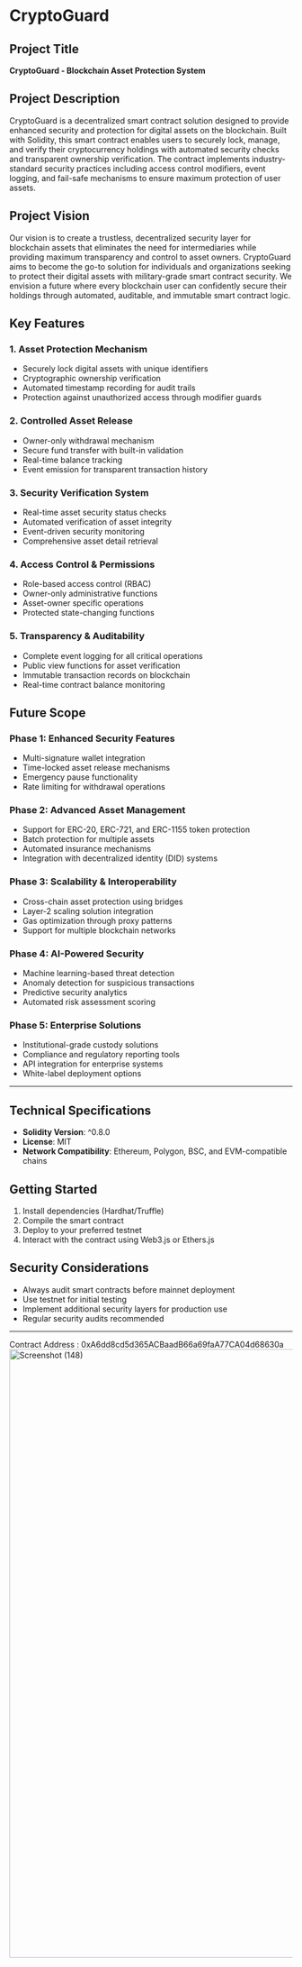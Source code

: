 # CryptoGuard

## Project Title
**CryptoGuard - Blockchain Asset Protection System**

## Project Description
CryptoGuard is a decentralized smart contract solution designed to provide enhanced security and protection for digital assets on the blockchain. Built with Solidity, this smart contract enables users to securely lock, manage, and verify their cryptocurrency holdings with automated security checks and transparent ownership verification. The contract implements industry-standard security practices including access control modifiers, event logging, and fail-safe mechanisms to ensure maximum protection of user assets.

## Project Vision
Our vision is to create a trustless, decentralized security layer for blockchain assets that eliminates the need for intermediaries while providing maximum transparency and control to asset owners. CryptoGuard aims to become the go-to solution for individuals and organizations seeking to protect their digital assets with military-grade smart contract security. We envision a future where every blockchain user can confidently secure their holdings through automated, auditable, and immutable smart contract logic.

## Key Features

### 1. **Asset Protection Mechanism**
- Securely lock digital assets with unique identifiers
- Cryptographic ownership verification
- Automated timestamp recording for audit trails
- Protection against unauthorized access through modifier guards

### 2. **Controlled Asset Release**
- Owner-only withdrawal mechanism
- Secure fund transfer with built-in validation
- Real-time balance tracking
- Event emission for transparent transaction history

### 3. **Security Verification System**
- Real-time asset security status checks
- Automated verification of asset integrity
- Event-driven security monitoring
- Comprehensive asset detail retrieval

### 4. **Access Control & Permissions**
- Role-based access control (RBAC)
- Owner-only administrative functions
- Asset-owner specific operations
- Protected state-changing functions

### 5. **Transparency & Auditability**
- Complete event logging for all critical operations
- Public view functions for asset verification
- Immutable transaction records on blockchain
- Real-time contract balance monitoring

## Future Scope

### Phase 1: Enhanced Security Features
- Multi-signature wallet integration
- Time-locked asset release mechanisms
- Emergency pause functionality
- Rate limiting for withdrawal operations

### Phase 2: Advanced Asset Management
- Support for ERC-20, ERC-721, and ERC-1155 token protection
- Batch protection for multiple assets
- Automated insurance mechanisms
- Integration with decentralized identity (DID) systems

### Phase 3: Scalability & Interoperability
- Cross-chain asset protection using bridges
- Layer-2 scaling solution integration
- Gas optimization through proxy patterns
- Support for multiple blockchain networks

### Phase 4: AI-Powered Security
- Machine learning-based threat detection
- Anomaly detection for suspicious transactions
- Predictive security analytics
- Automated risk assessment scoring

### Phase 5: Enterprise Solutions
- Institutional-grade custody solutions
- Compliance and regulatory reporting tools
- API integration for enterprise systems
- White-label deployment options

---

## Technical Specifications
- **Solidity Version**: ^0.8.0
- **License**: MIT
- **Network Compatibility**: Ethereum, Polygon, BSC, and EVM-compatible chains

## Getting Started
1. Install dependencies (Hardhat/Truffle)
2. Compile the smart contract
3. Deploy to your preferred testnet
4. Interact with the contract using Web3.js or Ethers.js

## Security Considerations
- Always audit smart contracts before mainnet deployment
- Use testnet for initial testing
- Implement additional security layers for production use
- Regular security audits recommended

---


Contract Address : 0xA6dd8cd5d365ACBaadB66a69faA77CA04d68630a
<img width="1920" height="1080" alt="Screenshot (148)" src="https://github.com/user-attachments/assets/41d204a0-442b-4545-9c90-1244f2a1900c" />


